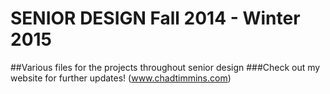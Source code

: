 # SENIOR DESIGN Fall 2014 - Winter 2015
##Various files for the projects throughout senior design
###Check out my website for further updates!  (www.chadtimmins.com)
